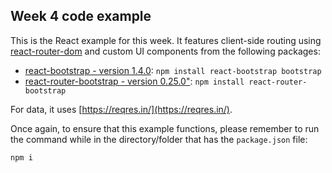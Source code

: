 ## Week 4 code example

This is the React example for this week.  It features client-side routing using [react-router-dom](https://www.npmjs.com/package/react-router-dom) and custom UI components from the following packages:

* [react-bootstrap - version 1.4.0](https://react-bootstrap.github.io/): `npm install react-bootstrap bootstrap`
* [react-router-bootstrap - version 0.25.0"](https://www.npmjs.com/package/react-router-bootstrap): `npm install react-router-bootstrap`

For data, it uses [https://reqres.in/](https://reqres.in/).

Once again, to ensure that this example functions, please remember to run the command while in the directory/folder that has the `package.json` file:

```
npm i
```

<br>
